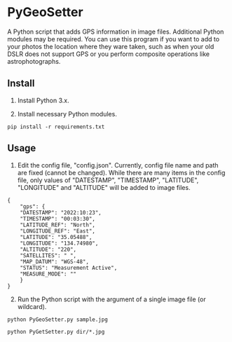 # PyGeoSetter

A Python script that adds GPS information in image files. Additional Python modules may be required.
You can use this program if you want to add to your photos the location where they ware taken, such as when your old DSLR does not support GPS or you perform composite operations like astrophotographs.

## Install

1. Install Python 3.x.

2. Install necessary Python modules.

```
pip install -r requirements.txt
```

## Usage

1. Edit the config file, "config.json". Currently, config file name and path are fixed (cannot be changed). While there are many items in the config file, only values of "DATESTAMP", "TIMESTAMP", "LATITUDE", "LONGITUDE" and "ALTITUDE" will be added to  image files.

```
{
    "gps": {
	"DATESTAMP": "2022:10:23",
	"TIMESTAMP": "00:03:30",
	"LATITUDE_REF": "North",
	"LONGITUDE_REF": "East",
	"LATITUDE": "35.05488",
	"LONGITUDE": "134.74980",
	"ALTITUDE": "220",
	"SATELLITES": " ",
	"MAP_DATUM": "WGS-48",
	"STATUS": "Measurement Active",
	"MEASURE_MODE": ""
    }
}
```

2. Run the Python script with the argument of a single image file (or wildcard).

```
python PyGeoSetter.py sample.jpg
```

```
python PyGetSetter.py dir/*.jpg
```
